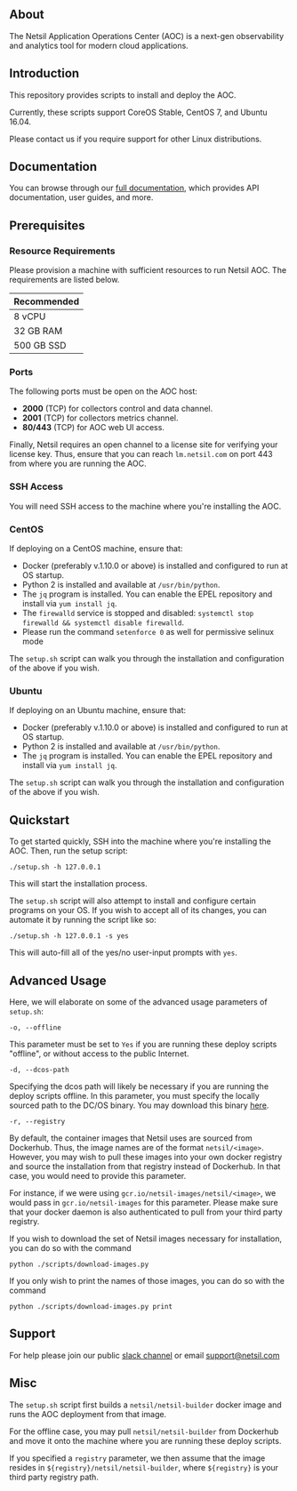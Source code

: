 ## About
The Netsil Application Operations Center (AOC) is a next-gen observability and analytics tool for modern cloud applications.

## Introduction
This repository provides scripts to install and deploy the AOC.

Currently, these scripts support CoreOS Stable, CentOS 7, and Ubuntu 16.04.

Please contact us if you require support for other Linux distributions.

## Documentation
You can browse through our [full documentation](https://docs.netsil.com), which provides API documentation, user guides, and more.

## Prerequisites 
### Resource Requirements
Please provision a machine with sufficient resources to run Netsil AOC. The requirements are listed below.

| Recommended |
| ----------- |
| 8 vCPU      |
| 32 GB RAM   |
| 500 GB SSD  |

### Ports
The following ports must be open on the AOC host:
* **2000** (TCP) for collectors control and data channel.
* **2001** (TCP) for collectors metrics channel.
* **80/443** (TCP) for AOC web UI access.

Finally, Netsil requires an open channel to a license site for verifying your license key.
Thus, ensure that you can reach `lm.netsil.com` on port 443 from where you are running the AOC.

### SSH Access
You will need SSH access to the machine where you're installing the AOC.

### CentOS
If deploying on a CentOS machine, ensure that:
* Docker (preferably v.1.10.0 or above) is installed and configured to run at OS startup.
* Python 2 is installed and available at `/usr/bin/python`.
* The `jq` program is installed. You can enable the EPEL repository and install via `yum install jq`.
* The `firewalld` service is stopped and disabled: `systemctl stop firewalld && systemctl disable firewalld`.
* Please run the command `setenforce 0` as well for permissive selinux mode

The `setup.sh` script can walk you through the installation and configuration of the above if you wish.

### Ubuntu
If deploying on an Ubuntu machine, ensure that:
* Docker (preferably v.1.10.0 or above) is installed and configured to run at OS startup.
* Python 2 is installed and available at `/usr/bin/python`.
* The `jq` program is installed. You can enable the EPEL repository and install via `yum install jq`.

The `setup.sh` script can walk you through the installation and configuration of the above if you wish.

## Quickstart
To get started quickly, SSH into the machine where you're installing the AOC.
Then, run the setup script:

`./setup.sh -h 127.0.0.1`

This will start the installation process.

The `setup.sh` script will also attempt to install and configure certain programs on your OS.
If you wish to accept all of its changes, you can automate it by running the script like so:

`./setup.sh -h 127.0.0.1 -s yes`

This will auto-fill all of the yes/no user-input prompts with `yes`.

## Advanced Usage
Here, we will elaborate on some of the advanced usage parameters of `setup.sh`:

`-o, --offline`

This parameter must be set to `Yes` if you are running these deploy scripts "offline", or without access to the public Internet.

`-d, --dcos-path`

Specifying the dcos path will likely be necessary if you are running the deploy scripts offline.
In this parameter, you must specify the locally sourced path to the DC/OS binary. 
You may download this binary [here](https://downloads.dcos.io/dcos/EarlyAccess/commit/14509fe1e7899f439527fb39867194c7a425c771/dcos_generate_config.sh).

`-r, --registry`

By default, the container images that Netsil uses are sourced from Dockerhub. Thus, the image names are of the format `netsil/<image>`.
However, you may wish to pull these images into your own docker registry and source the installation from that registry instead of Dockerhub. In that case, you would need to provide this parameter.

For instance, if we were using `gcr.io/netsil-images/netsil/<image>`, we would pass in `gcr.io/netsil-images` for this parameter.
Please make sure that your docker daemon is also authenticated to pull from your third party registry.

If you wish to download the set of Netsil images necessary for installation, you can do so with the command
```
python ./scripts/download-images.py
```

If you only wish to print the names of those images, you can do so with the command
```
python ./scripts/download-images.py print
```

## Support
For help please join our public [slack channel](http://slack.netsil.com) or email support@netsil.com

## Misc
The `setup.sh` script first builds a `netsil/netsil-builder` docker image and runs the AOC deployment from that image.

For the offline case, you may pull `netsil/netsil-builder` from Dockerhub and move it onto the machine where you are running these deploy scripts.

If you specified a `registry` parameter, we then assume that the image resides in `${registry}/netsil/netsil-builder`, where `${registry}` is your third party registry path.
